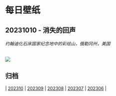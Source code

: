 # 每日壁纸

## 20231010 - 消失的回声

###### 约翰迪化石床国家纪念地中的彩绘山，俄勒冈州，美国

![](https://www.bing.com/th?id=OHR.JohnDayFossil_ZH-CN6265838332_UHD.jpg)

## 归档

| [202310](/202310/README.md)
| [202309](/202309/README.md)
| [202308](/202308/README.md)
| [202307](/202307/README.md)
| [202306](/202306/README.md)
|